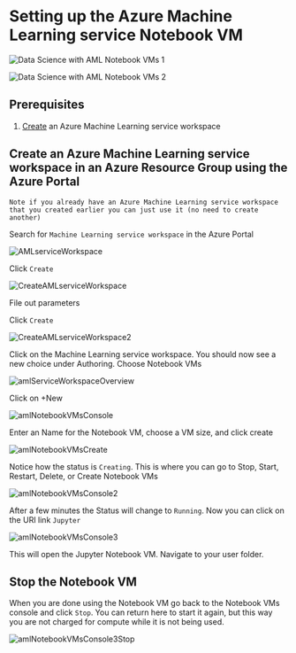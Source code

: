 # Setting up the Azure Machine Learning service Notebook VM

![Data Science with AML Notebook VMs 1](https://raw.githubusercontent.com/DataSnowman/amlworkshop/master/images/amlNotebookVMs1.png)

![Data Science with AML Notebook VMs 2](https://raw.githubusercontent.com/DataSnowman/amlworkshop/master/images/amlNotebookVMs2.png)

## Prerequisites

1) [Create](https://docs.microsoft.com/en-us/azure/machine-learning/service/setup-create-workspace) an Azure Machine Learning service workspace 

## Create an Azure Machine Learning service workspace in an Azure Resource Group using the Azure Portal

`Note if you already have an Azure Machine Learning service workspace that you created earlier you can just use it (no need to create another)`

Search for `Machine Learning service workspace` in the Azure Portal

![AMLserviceWorkspace](https://raw.githubusercontent.com/DataSnowman/amlworkshop/master/images/amlServiceWorkspace.png)

Click `Create`

![CreateAMLserviceWorkspace](https://raw.githubusercontent.com/DataSnowman/amlworkshop/master/images/createAMLserviceWorkspace.png)

File out parameters

Click `Create`

![CreateAMLserviceWorkspace2](https://raw.githubusercontent.com/DataSnowman/amlworkshop/master/images/createAMLserviceWorkspace2.png)

Click on the Machine Learning service workspace.  You should now see a new choice under Authoring.  Choose Notebook VMs

![amlServiceWorkspaceOverview](https://raw.githubusercontent.com/DataSnowman/amlworkshop/master/images/amlServiceWorkspaceOverview.png)

Click on +New

![amlNotebookVMsConsole](https://raw.githubusercontent.com/DataSnowman/amlworkshop/master/images/amlNotebookVMsConsole.png)

Enter an Name for the Notebook VM, choose a VM size, and click create

![amlNotebookVMsCreate](https://raw.githubusercontent.com/DataSnowman/amlworkshop/master/images/amlNotebookVMsCreate.png)

Notice how the status is `Creating`.  This is where you can go to Stop, Start, Restart, Delete, or Create Notebook VMs

![amlNotebookVMsConsole2](https://raw.githubusercontent.com/DataSnowman/amlworkshop/master/images/amlNotebookVMsConsole2.png)

After a few minutes the Status will change to `Running`.  Now you can click on the URI link `Jupyter`

![amlNotebookVMsConsole3](https://raw.githubusercontent.com/DataSnowman/amlworkshop/master/images/amlNotebookVMsConsole3.png)

This will open the Jupyter Notebook VM.  Navigate to your user folder. 

## Stop the Notebook VM

When you are done using the Notebook VM go back to the Notebook VMs console and click `Stop`.  You can return here to start it again, but this way you are not charged for compute while it is not being used.

![amlNotebookVMsConsole3Stop](https://raw.githubusercontent.com/DataSnowman/amlworkshop/master/images/amlNotebookVMsConsole3.png)